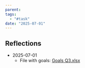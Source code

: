 ```yaml
---
parent: 
tags:
  - "#task"
date: "2025-07-01"
---
```

## Reflections
- 2025-07-01
	- File with goals: [Goals Q3.xlsx](https://telenorgroup-my.sharepoint.com/:x:/r/personal/victor_mendivil_telenor_no/Documents/2-Areas/Line%20Management/Goals%20Q3.xlsx?d=we9c4c61db5724feabf786df8e7185eaa&csf=1&web=1&e=Gaoceg)
